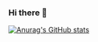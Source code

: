 ### Hi there 👋


[![Anurag's GitHub stats](https://github-readme-stats.vercel.app/api?username=Duckulus)](https://github.com/anuraghazra/github-readme-stats)
